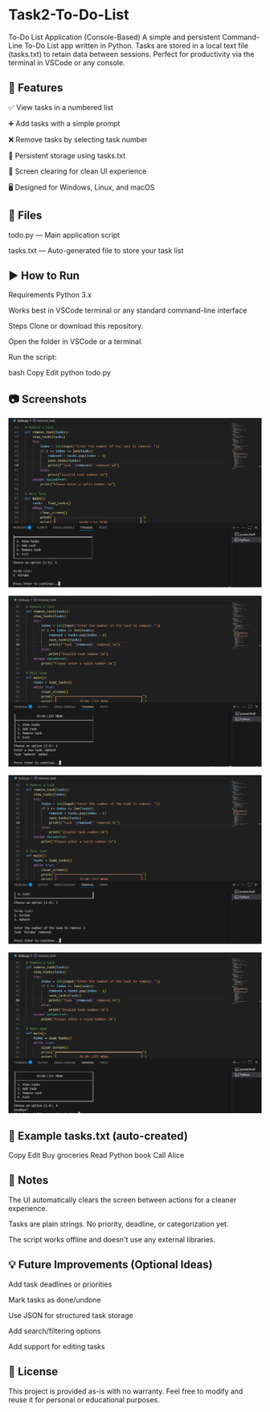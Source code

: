  Task2-To-Do-List
 ===================
 To-Do List Application (Console-Based)
A simple and persistent Command-Line To-Do List app written in Python.
Tasks are stored in a local text file (tasks.txt) to retain data between sessions.
Perfect for productivity via the terminal in VSCode or any console.

🚀 Features
------------------

✅ View tasks in a numbered list

➕ Add tasks with a simple prompt

❌ Remove tasks by selecting task number

💾 Persistent storage using tasks.txt

🧼 Screen clearing for clean UI experience

🖥️ Designed for Windows, Linux, and macOS

📂 Files
-----------
todo.py — Main application script

tasks.txt — Auto-generated file to store your task list

▶️ How to Run
----------------
Requirements
Python 3.x

Works best in VSCode terminal or any standard command-line interface

Steps
Clone or download this repository.

Open the folder in VSCode or a terminal.

Run the script:

bash
Copy
Edit
python todo.py

📷 Screenshots
---------------
![To-Do List App Screenshot](images/To-Do_1.png)

![To-Do List App Screenshot](images/To-Do_2.png)

![To-Do List App Screenshot](images/To-Do_3.png)

![To-Do List App Screenshot](images/To-Do_4.png)





📄 Example tasks.txt (auto-created)
-------------------------------------
Copy
Edit
Buy groceries
Read Python book
Call Alice

📌 Notes
----------

The UI automatically clears the screen between actions for a cleaner experience.

Tasks are plain strings. No priority, deadline, or categorization yet.

The script works offline and doesn't use any external libraries.

💡 Future Improvements (Optional Ideas)
---------------------------------------
Add task deadlines or priorities

Mark tasks as done/undone

Use JSON for structured task storage

Add search/filtering options

Add support for editing tasks

📃 License
-------------
This project is provided as-is with no warranty. Feel free to modify and reuse it for personal or educational purposes.

